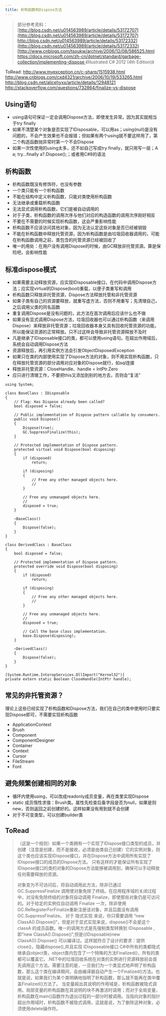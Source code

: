 ```yaml
---
title: 析构函数和Dispose方法
---
```


> 部分参考资料：
>  [http://blog.csdn.net/u014563989/article/details/53172707](http://blog.csdn.net/u014563989/article/details/53172707)
>  [http://blog.csdn.net/u014563989/article/details/53172332](http://blog.csdn.net/u014563989/article/details/53172332)[http://www.cnblogs.com/tsoukw/archive/2006/12/08/586525.html
> ](http://blog.csdn.net/u014563989/article/details/53172332)[https://docs.microsoft.com/zh-cn/dotnet/standard/garbage-collection/implementing-dispose
> ](https://docs.microsoft.com/zh-cn/dotnet/standard/garbage-collection/implementing-dispose)《Illustrated C\# 2012 (4th Edition)》

ToRead:
 [http://www.myexception.cn/c-sharp/1515938.html
 http://www.cnblogs.com/cxd4321/archive/2006/10/19/533265.html
 http://blog.csdn.net/alicehyxx/article/details/12948121
 http://stackoverflow.com/questions/732864/finalize-vs-dispose
](http://www.myexception.cn/c-sharp/1515938.html)

Using语句
---------

-   using语句可保证一定会调用Dispose方法，即使发生异常。因为其实就相当于try finally
-   如果不清楚某个对象是否实现了IDisposable，可以用as；using(null)是没有问题的，不会产生效果也不会报错；但如果有两个using就不要这样用了，第二个构造函数抛异常时第一个不会Dispose
-   如果一次性使用的using太多，还不如自己写成try finally，就只用写一层；A a; try...finally a?.Dispose();；或者用C\#8的语法

析构函数
--------

-   析构函数既没有修饰符，也没有参数
-   一个类只能有一个析构函数
-   不能在结构中定义析构函数，只能对类使用析构函数
-   无法继承或重载析构函数
-   无法显式调用析构函数，它们是被自动调用的
-   对于子类，析构函数的调用次序与他们对应的构造函数的调用次序刚好相反
-   不要在不需要的时候实现析构函数，这会严重影响性能
-   析构函数不应该访问其他对象，因为无法认定这些对象是否已经被销毁
-   不能在析构函数中释放托管资源，因为析构函数是由垃圾回收器调用的，可能在析构函数调用之前，类包含的托管资源已经被回收了
-   唯一的用处：在用户没有调用Dispose的时候，由GC释放非托管资源。算是保险吧，会影响性能

标准dispose模式
---------------

-   如果需要主动释放资源，应实现IDisposable接口，在代码中调用Dispose方法；应实现virtual的Dispose(bool)重载，以便子类重写和调用
-   析构函数只释放非托管资源，Dispose方法释放托管和非托管资源
-   如果子类有自己的资源要释放，就重写虚方法，否则不用重写；先清理自己，之后调用父类的同名函数
-   重复调用Dispose是没有问题的，此方法在首次调用后应该什么也不做
-   如果没有显式调用Dispose方法，垃圾回收器也可以通过析构函数（来调用Dispose）来释放非托管资源；垃圾回收器本身又具有回收托管资源的功能，所以能保证资源的正常释放。只不过这样会导致非托管资源释放不及时
-   凡是继承了IDisposable接口的类，都可以使用using语句。在超出作用域后，系统会自动调用Dispose方法
-   资源释放后，再引用实例方法会引发ObjectDisposedException
-   如果只在类的内部使用实现了Dispose方法的对象，则不用实现析构函数，只在释放托管资源的部分调用对应对象的Dispose就行，如sql连接
-   释放非托管资源：CloseHandle、handle = IntPtr.Zero
-   应只进行清理工作，不要把this又添加到别的地方去，否则会“复活”

```
using System;

class BaseClass : IDisposable
{
    // Flag: Has Dispose already been called?
    bool disposed = false;

    // Public implementation of Dispose pattern callable by consumers.
    public void Dispose()
    {
        Dispose(true);
        GC.SuppressFinalize(this);
    }

    // Protected implementation of Dispose pattern.
    protected virtual void Dispose(bool disposing)
    {
        if (disposed)
            return;

        if (disposing)
        {
            // Free any other managed objects here.
            //
        }

        // Free any unmanaged objects here.
        //
        disposed = true;
    }

    ~BaseClass()
    {
        Dispose(false);
    }
}

class DerivedClass : BaseClass
{
    bool disposed = false;

    // Protected implementation of Dispose pattern.
    protected override void Dispose(bool disposing)
    {
        if (disposed)
            return;

        if (disposing)
        {
            // Free any other managed objects here.
            //
        }

        // Free any unmanaged objects here.
        //
        disposed = true;

        // Call the base class implementation.
        base.Dispose(disposing);
    }

    ~DerivedClass()
    {
        Dispose(false);
    }
}

[System.Runtime.InteropServices.DllImport("Kernel32")]
private extern static Boolean CloseHandle(IntPtr handle);
```

常见的非托管资源？
------------------

理论上这些已经实现了析构函数和Dispose方法，我们在自己的类中使用时只要实现Dispose即可，不需要实现析构函数

-   ApplicationContext
-   Brush
-   Component
-   ComponentDesigner
-   Container
-   Context
-   Cursor
-   FileStream
-   Font

避免频繁创建相同的对象
----------------------

-   循环内使用using，可以改成readonly成员变量，再在类里实现Dispose
-   static 成员惰性求值：Brush类。属性先检查后备字段是否为null，如果是则new，否则返回之前创建好的。这样如果没有用到就不会创建
-   对于不可变类型，可以创建builder类

ToRead
------

> （这是一个规则）如果一个类拥有一个实现了IDispose接口类型的成员，并创建（注意是创建，而不是接收，必须是由类自己创建）它的实例对象，则这个类也应该实现IDispose接口，并在Dispose方法中调用所有实现了IDispose接口的成员的Dispose方法。
> 只有这样的才能保证所有实现了IDispose接口的类的对象的Dispose方法能够被调用到，确保可以手动释放任何需要释放的资源。
>
> 对象变为不可访问后，将自动调用此方法，除非已通过 GC.SuppressFinalize 调用使对象免除了终结。在应用程序域的关闭过程中，对没有免除终结的对象将自动调用 Finalize，即使那些对象仍是可访问的。对于给定的实例仅自动调用 Finalize 一次，除非使用 GC.ReRegisterForFinalize重新注册该对象，并且后面没有调用 GC.SuppressFinalize。
> 对于 隐式实现 来说，你只需要调用 “new ClassA().Dispose()“，但是对于显式实现来说，dispose()不会是这个 classA 的成员函数。唯一的调用方式是先强制类型转换到 IDisposable ,即”new ClassA().Dispose()”,但是((IDisposable)new ClassA()).Dispose() 可以编译过。这样就符合了设计的要求：提供 close()，隐藏dispose(),并且实现 IDisposeable接口
> C\#中所有的类都隐式继承自object类，object类内包含了一个特殊的方法Finalized()，所有的类都可以覆盖它。.NET中的垃圾回收系统在对类的实例进行资源释放前会首先调用这个方法。需要注意的是，一旦我们为一个类显式地声明了析构函数，那么这个类在编译期间，会由编译器自动产生一个Finalized()方法。也就是说，如果我们为某个类明确地指明了析构函数，那么就不能再在类中覆盖Finalized()方法了。
> 当变量超出其说明的作用域是，析构函数被隐式调用。局部变量的析构函数在其说明的块不再激活时调用；而对于全局变量，析构函数在main()函数作为退出过程的一部分时被调用。当指向对象的指针超出作用域时，析构函数不被隐式调用，这就是说，为了删除这种对象，必须使用delete操作符。


